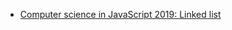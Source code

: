 * [Computer science in JavaScript 2019: Linked list](./Computer-science-in-JavaScript-2019-Linked-list.md)